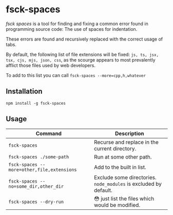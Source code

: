 # fsck-spaces

*fsck spaces* is a tool for finding and fixing a common error found in programming source code: The use of spaces for indentation.

These errors are found and recursively replaced with the correct usage of tabs.

By default, the following list of file extensions will be fixed: `js, ts, jsx, tsx, cjs, mjs, json, css`, as the scourge appears to most prevalently afflict those files used by web developers.

To add to this list you can call `fsck-spaces --more=cpp,h,whatever` 

## Installation

`npm install -g fsck-spaces`

## Usage

| Command | Description |
| --- | --- |
| `fsck-spaces` | Recurse and replace in the current directory. |
| `fsck-spaces ./some-path` | Run at some other path. |
| `fsck-spaces --more=other,file,extensions` | Add to the built in list. |
| `fsck-spaces --no=some_dir,other_dir` | Exclude some directories. `node_modules` is excluded by default. |
| `fsck-spaces --dry-run` | 😳️ just list the files which would be modified. |